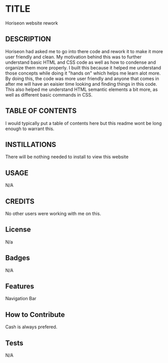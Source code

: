 # TITLE
Horiseon website rework


## DESCRIPTION
Horiseon had asked me to go into there code and rework it to make it more user friendly and clean.
My motivation behind this was to further understand basic HTML and CSS code as well as how to condense and organize them more properly. I built this because it helped me understand those concepts while doing it "hands on" which helps me learn alot more. By doing this, the code was more user friendly and anyone that comes in after me will have an eaisier time looking and finding things in this code. This also helped me understand HTML semantic elements a bit more, as well as different basic commands in CSS.


## TABLE OF CONTENTS
I would typically put a table of contents here but this readme wont be long enough to warrant this.


## INSTILLATIONS
There will be nothing needed to install to view this website 

## USAGE
N/A


## CREDITS 
No other users were working with me on this.


## License
N/a

## Badges
N/A

## Features
Navigation Bar

## How to Contribute
Cash is always prefered.

## Tests
N/A
